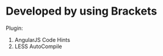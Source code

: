 Developed by using Brackets
================================

Plugin:
1. AngularJS Code Hints
2. LESS AutoCompile